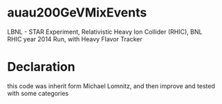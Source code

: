 # auau200GeVMixEvents
LBNL - STAR Experiment, Relativistic Heavy Ion Collider (RHIC), BNL  
RHIC year 2014 Run, with Heavy Flavor Tracker

# Declaration
this code was inherit form Michael Lomnitz, and then improve and tested with some categories
